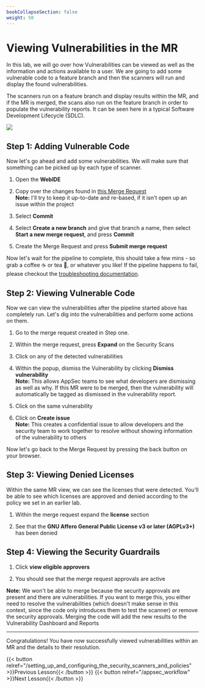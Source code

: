 ```yaml
---
bookCollapseSection: false
weight: 50
---
```


# Viewing Vulnerabilities in the MR

In this lab, we will go over how Vulnerabilities can be viewed as well as the information and actions available to a user. We are going to add some vulnerable code to a feature branch and then the scanners will run and display the found vulnerabilities.

The scanners run on a feature branch and display results within the MR, and if the MR is merged, the scans also run on the feature branch in order to populate the vulnerability reports. It can be seen here in a typical Software Development Lifecycle (SDLC).

![](/devsecops/initech/simple-notes/images/sdlc.png)

## Step 1: Adding Vulnerable Code

Now let's go ahead and add some vulnerabilities. We will make sure that something can be picked up by each type of scanner.

1. Open the **WebIDE**

2. Copy over the changes found in [this Merge Request](https://gitlab.com/tech-marketing/devsecops/initech/simple-notes/-/merge_requests/7)  
**Note:** I'll try to keep it up-to-date and re-based, if it isn't open up an issue within the project

3. Select **Commit**

4. Select **Create a new branch** and give that branch a name, then select **Start a new merge request**, and press **Commit**

5. Create the Merge Request and press **Submit merge request**

Now let's wait for the pipeline to complete, this should take a few mins - so grab a coffee ☕️ or tea 🍵, or whatever you like! If the pipeline happens to fail, please checkout the [troubleshooting documentation](../../documentation/troubleshooting).

## Step 2: Viewing Vulnerable Code

Now we can view the vulnerabilities after the pipeline started above has completely run.
Let's dig into the vulnerabilities and perform some actions on them.

1. Go to the merge request created in Step one.

2. Within the merge request, press **Expand** on the Security Scans

3. Click on any of the detected vulnerabilities

4. Within the popup, dismiss the Vulnerability by clicking **Dismiss vulnerability**  
**Note:** This allows AppSec teams to see what developers are dismissing as well as why. If this MR were to be merged, then the vulnerability will automatically be tagged as dismissed in the vulnerability report.

5. Click on the same vulnerability

6. Click on **Create issue**  
**Note:** This creates a confidential issue to allow developers and the security team to
work together to resolve without showing information of the vulnerability to others

Now let's go back to the Merge Request by pressing the back button on your browser.

## Step 3: Viewing Denied Licenses

Within the same MR view, we can see the licenses that were detected. You'll be able to see which licenses are approved and denied according to the policy we set in an earlier lab.

1. Within the merge request expand the **license** section

2. See that the  **GNU Affero General Public License v3 or later (AGPLv3+)** has been denied

## Step 4: Viewing the Security Guardrails

1. Click **view eligible approvers**

2. You should see that the merge request approvals are active  

**Note:** We won't be able to merge because the security approvals are present and there
are vulnerabilities. If you want to merge this, you either need to resolve the vulnerabilities (which doesn't make sense in this context, since the code only introduces them to test the scanner) or remove the security approvals. Merging the code will add the new results to
the Vulnerability Dashboard and Reports

---

Congratulations! You have now successfully viewed vulnerabilities within an MR and the details to their resolution.

{{< button relref="/setting_up_and_configuring_the_security_scanners_and_policies" >}}Previous Lesson{{< /button >}}
{{< button relref="/appsec_workflow" >}}Next Lesson{{< /button >}}
